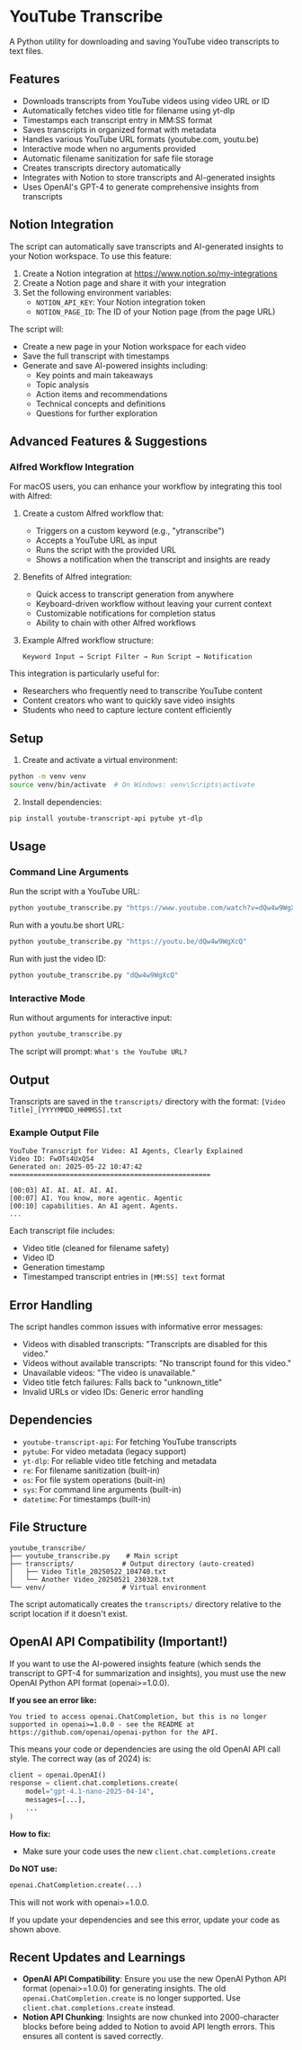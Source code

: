 # YouTube Transcribe

A Python utility for downloading and saving YouTube video transcripts to text files.

## Features

- Downloads transcripts from YouTube videos using video URL or ID
- Automatically fetches video title for filename using yt-dlp
- Timestamps each transcript entry in MM:SS format
- Saves transcripts in organized format with metadata
- Handles various YouTube URL formats (youtube.com, youtu.be)
- Interactive mode when no arguments provided
- Automatic filename sanitization for safe file storage
- Creates transcripts directory automatically
- Integrates with Notion to store transcripts and AI-generated insights
- Uses OpenAI's GPT-4 to generate comprehensive insights from transcripts

## Notion Integration

The script can automatically save transcripts and AI-generated insights to your Notion workspace. To use this feature:

1. Create a Notion integration at https://www.notion.so/my-integrations
2. Create a Notion page and share it with your integration
3. Set the following environment variables:
   - `NOTION_API_KEY`: Your Notion integration token
   - `NOTION_PAGE_ID`: The ID of your Notion page (from the page URL)

The script will:
- Create a new page in your Notion workspace for each video
- Save the full transcript with timestamps
- Generate and save AI-powered insights including:
  - Key points and main takeaways
  - Topic analysis
  - Action items and recommendations
  - Technical concepts and definitions
  - Questions for further exploration

## Advanced Features & Suggestions

### Alfred Workflow Integration

For macOS users, you can enhance your workflow by integrating this tool with Alfred:

1. Create a custom Alfred workflow that:
   - Triggers on a custom keyword (e.g., "ytranscribe")
   - Accepts a YouTube URL as input
   - Runs the script with the provided URL
   - Shows a notification when the transcript and insights are ready

2. Benefits of Alfred integration:
   - Quick access to transcript generation from anywhere
   - Keyboard-driven workflow without leaving your current context
   - Customizable notifications for completion status
   - Ability to chain with other Alfred workflows

3. Example Alfred workflow structure:
   ```
   Keyword Input → Script Filter → Run Script → Notification
   ```

This integration is particularly useful for:
- Researchers who frequently need to transcribe YouTube content
- Content creators who want to quickly save video insights
- Students who need to capture lecture content efficiently

## Setup

1. Create and activate a virtual environment:
```bash
python -m venv venv
source venv/bin/activate  # On Windows: venv\Scripts\activate
```

2. Install dependencies:
```bash
pip install youtube-transcript-api pytube yt-dlp
```

## Usage

### Command Line Arguments

Run the script with a YouTube URL:
```bash
python youtube_transcribe.py "https://www.youtube.com/watch?v=dQw4w9WgXcQ"
```

Run with a youtu.be short URL:
```bash
python youtube_transcribe.py "https://youtu.be/dQw4w9WgXcQ"
```

Run with just the video ID:
```bash
python youtube_transcribe.py "dQw4w9WgXcQ"
```

### Interactive Mode

Run without arguments for interactive input:
```bash
python youtube_transcribe.py
```

The script will prompt: `What's the YouTube URL?`

## Output

Transcripts are saved in the `transcripts/` directory with the format:
`[Video Title]_[YYYYMMDD_HHMMSS].txt`

### Example Output File

```
YouTube Transcript for Video: AI Agents, Clearly Explained
Video ID: FwOTs4UxQS4
Generated on: 2025-05-22 10:47:42
==================================================

[00:03] AI. AI. AI. AI. AI.
[00:07] AI. You know, more agentic. Agentic
[00:10] capabilities. An AI agent. Agents.
...
```

Each transcript file includes:
- Video title (cleaned for filename safety)
- Video ID
- Generation timestamp
- Timestamped transcript entries in `[MM:SS] text` format

## Error Handling

The script handles common issues with informative error messages:
- Videos with disabled transcripts: "Transcripts are disabled for this video."
- Videos without available transcripts: "No transcript found for this video."  
- Unavailable videos: "The video is unavailable."
- Video title fetch failures: Falls back to "unknown_title"
- Invalid URLs or video IDs: Generic error handling

## Dependencies

- `youtube-transcript-api`: For fetching YouTube transcripts
- `pytube`: For video metadata (legacy support)
- `yt-dlp`: For reliable video title fetching and metadata
- `re`: For filename sanitization (built-in)
- `os`: For file system operations (built-in)
- `sys`: For command line arguments (built-in)
- `datetime`: For timestamps (built-in)

## File Structure

```
youtube_transcribe/
├── youtube_transcribe.py    # Main script
├── transcripts/            # Output directory (auto-created)
│   ├── Video Title_20250522_104740.txt
│   └── Another Video_20250521_230328.txt
└── venv/                   # Virtual environment
```

The script automatically creates the `transcripts/` directory relative to the script location if it doesn't exist.

## OpenAI API Compatibility (Important!)

If you want to use the AI-powered insights feature (which sends the transcript to GPT-4 for summarization and insights), you must use the new OpenAI Python API format (openai>=1.0.0).

**If you see an error like:**

```
You tried to access openai.ChatCompletion, but this is no longer supported in openai>=1.0.0 - see the README at https://github.com/openai/openai-python for the API.
```

This means your code or dependencies are using the old OpenAI API call style. The correct way (as of 2024) is:

```python
client = openai.OpenAI()
response = client.chat.completions.create(
    model="gpt-4.1-nano-2025-04-14",
    messages=[...],
    ...
)
```

**How to fix:**
- Make sure your code uses the new `client.chat.completions.create`

**Do NOT use:**
```python
openai.ChatCompletion.create(...)
```
This will not work with openai>=1.0.0.

If you update your dependencies and see this error, update your code as shown above.

## Recent Updates and Learnings

- **OpenAI API Compatibility**: Ensure you use the new OpenAI Python API format (openai>=1.0.0) for generating insights. The old `openai.ChatCompletion.create` is no longer supported. Use `client.chat.completions.create` instead.
- **Notion API Chunking**: Insights are now chunked into 2000-character blocks before being added to Notion to avoid API length errors. This ensures all content is saved correctly.